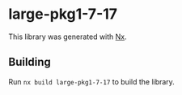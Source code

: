 # large-pkg1-7-17

This library was generated with [Nx](https://nx.dev).

## Building

Run `nx build large-pkg1-7-17` to build the library.
